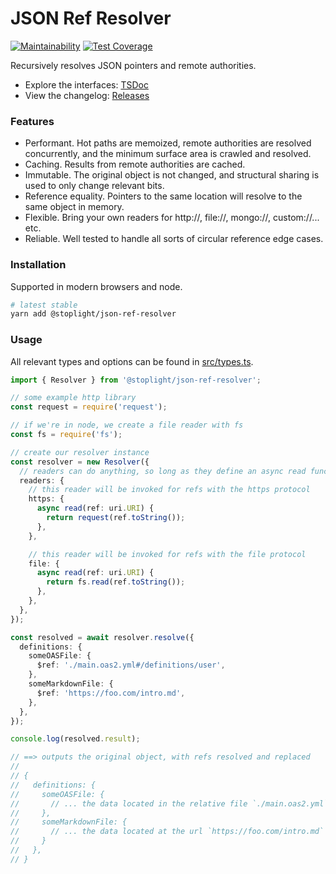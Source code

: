 # JSON Ref Resolver

[![Maintainability](https://api.codeclimate.com/v1/badges/0b1d841cc2445e29ef50/maintainability)](https://codeclimate.com/github/stoplightio/json-ref-resolver/maintainability) [![Test Coverage](https://api.codeclimate.com/v1/badges/0b1d841cc2445e29ef50/test_coverage)](https://codeclimate.com/github/stoplightio/json-ref-resolver/test_coverage)

Recursively resolves JSON pointers and remote authorities.

- Explore the interfaces: [TSDoc](https://stoplightio.github.io/json-ref-resolver/)
- View the changelog: [Releases](https://github.com/stoplightio/json-ref-resolver/releases)

### Features

- Performant. Hot paths are memoized, remote authorities are resolved concurrently, and the minimum surface area is crawled and resolved.
- Caching. Results from remote authorities are cached.
- Immutable. The original object is not changed, and structural sharing is used to only change relevant bits.
- Reference equality. Pointers to the same location will resolve to the same object in memory.
- Flexible. Bring your own readers for http://, file://, mongo://, custom://... etc.
- Reliable. Well tested to handle all sorts of circular reference edge cases.

### Installation

Supported in modern browsers and node.

```bash
# latest stable
yarn add @stoplight/json-ref-resolver
```

### Usage

All relevant types and options can be found in [src/types.ts](src/types.ts).

```ts
import { Resolver } from '@stoplight/json-ref-resolver';

// some example http library
const request = require('request');

// if we're in node, we create a file reader with fs
const fs = require('fs');

// create our resolver instance
const resolver = new Resolver({
  // readers can do anything, so long as they define an async read function that resolves to a value
  readers: {
    // this reader will be invoked for refs with the https protocol
    https: {
      async read(ref: uri.URI) {
        return request(ref.toString());
      },
    },

    // this reader will be invoked for refs with the file protocol
    file: {
      async read(ref: uri.URI) {
        return fs.read(ref.toString());
      },
    },
  },
});

const resolved = await resolver.resolve({
  definitions: {
    someOASFile: {
      $ref: './main.oas2.yml#/definitions/user',
    },
    someMarkdownFile: {
      $ref: 'https://foo.com/intro.md',
    },
  },
});

console.log(resolved.result);

// ==> outputs the original object, with refs resolved and replaced
//
// {
//   definitions: {
//     someOASFile: {
//       // ... the data located in the relative file `./main.oas2.yml` and inner json path `#/definitions/user`
//     },
//     someMarkdownFile: {
//       // ... the data located at the url `https://foo.com/intro.md`
//     }
//   },
// }
```
